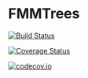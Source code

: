 # FMMTrees

[![Build Status](https://travis-ci.org/krcools/FMMTrees.jl.svg?branch=master)](https://travis-ci.org/krcools/FMMTrees.jl)

[![Coverage Status](https://coveralls.io/repos/krcools/FMMTrees.jl/badge.svg?branch=master&service=github)](https://coveralls.io/github/krcools/FMMTrees.jl?branch=master)

[![codecov.io](http://codecov.io/github/krcools/FMMTrees.jl/coverage.svg?branch=master)](http://codecov.io/github/krcools/FMMTrees.jl?branch=master)
